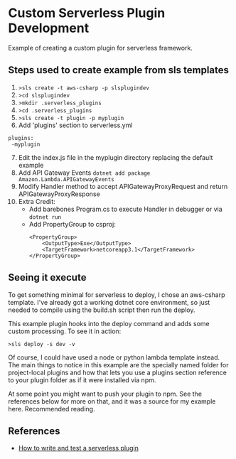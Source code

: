 # Custom Serverless Plugin Development
Example of creating a custom plugin for serverless framework.

## Steps used to create example from sls templates
1. ```>sls create -t aws-csharp -p slsplugindev```
2. ```>cd slsplugindev```
3. ```>mkdir .serverless_plugins```
4. ```>cd .serverless_plugins```
5. ```>sls create -t plugin -p myplugin```
6. Add 'plugins' section to serverless.yml
```
plugins:
 -myplugin
```
7. Edit the index.js file in the myplugin directory replacing the default example
8. Add API Gateway Events ```dotnet add package Amazon.Lambda.APIGatewayEvents```
9. Modify Handler method to accept APIGatewayProxyRequest and return APIGatewayProxyResponse
10. Extra Credit: 
    * Add barebones Program.cs to execute Handler in debugger or via ```dotnet run```
    * Add PropertyGroup to csproj:
        ```
        <PropertyGroup>
            <OutputType>Exe</OutputType>
            <TargetFramework>netcoreapp3.1</TargetFramework>
        </PropertyGroup>
        ```

## Seeing it execute

To get something minimal for serverless to deploy, I chose an aws-csharp template. I've already got a working dotnet
core environment, so just needed to compile using the build.sh script then run the deploy.

This example plugin hooks into the deploy command and adds some custom processing. To see it in action:
```
>sls deploy -s dev -v
```

Of course, I could have used a node or python lambda template instead. The main things to notice in this example
are the specially named folder for project-local plugins and how that lets you use a plugins section reference to your plugin folder as if it were installed via npm.  

At some point you might want to push your plugin to npm. See the references below for more on that, and it was a source for my example here. Recommended reading.


## References
* [How to write and test a serverless plugin](https://dev.to/dvddpl/how-to-write-and-test-a-serverless-plugin-3152)

